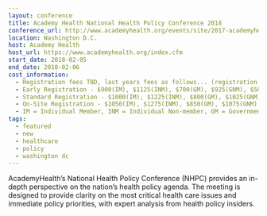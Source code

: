 ```yaml
---
layout: conference
title: Academy Health National Health Policy Conference 2018
conference_url: http://www.academyhealth.org/events/site/2017-academyhealth-national-health-policy-conference
location: Washington D.C.
host: Academy Health
host_url: https://www.academyhealth.org/index.cfm
start_date: 2018-02-05
end_date: 2018-02-06
cost_information:
  - Registration fees TBD, last years fees as follows... (registration opens Oct 2017)
  - Early Registration - $900(IM), $1125(INM), $700(GM), $925(GNM), $500(F), $300(S) (through 12/29/15)
  - Standard Registration - $1000(IM), $1225(INM), $800(GM), $1025(GNM), $600(F), $400(S) (through 1/30/16)
  - On-Site Registration - $1050(IM), $1275(INM), $850(GM), $1075(GNM), $650(F), $450(S)
  - IM = Individual Member, INM = Individual Non-member, GM = Government Member, GNM = Government Non-member, F = Fellow/New Professional, S = Student
tags:
  - featured
  - new
  - healthcare
  - policy
  - washington dc
---
```


AcademyHealth’s National Health Policy Conference (NHPC) provides an in-depth perspective on the nation’s health policy agenda. The meeting is designed to provide clarity on the most critical health care issues and immediate policy priorities, with expert analysis from health policy insiders.
